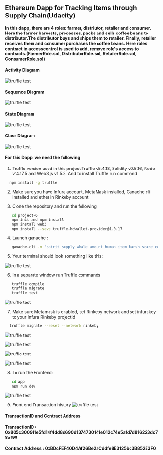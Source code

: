 ## Ethereum Dapp for Tracking Items through Supply Chain(Udacity)

#### In this dapp, there are 4 roles: farmer, distriutor, retailer and consumer. Here the farmer harvests, processes, packs and sells coffee beans to distributor.The distributor buys and ships them to retailer. Finally, retailer receives them and consumer purchases the coffee beans. Here roles contract in accesscontrol is used to add, remove role's access to contracts.(FarmerRole.sol, DistributorRole.sol, RetailerRole.sol, ConsumerRole.sol)

#### Activity Diagram

![truffle test](Uml/Activitydiagram.png)

#### Sequence Diagram

![truffle test](Uml/Sequencediagram.png)

#### State Diagram

![truffle test](Uml/Statediagram.png)

#### Class Diagram

![truffle test](Uml/Classdiagram.png)

#### For this Dapp, we need the following
1. Truffle version used in this project:Truffle v5.4.18, Solidity v0.5.16, Node v14.17.5 and Web3.js v1.5.3. And to install Truffle run command
  ```bash
    npm install -g truffle 
  ```
2. Make sure you have Infura account, MetaMask installed, Ganache cli installed and ether in Rinkeby account

3. Clone the repository and run the following
 ```bash
    cd project-6
    npm init and npm install
    npm install web3 
    npm install --save truffle-hdwallet-provider@1.0.17
 ```
4. Launch ganache :
 ```bash
    ganache-cli -m "spirit supply whale amount human item harsh scare congress discover talent hamster" 
 ```
5. Your terminal should look something like this:

![truffle test](Uml/ganache-cli.png)

6. In a separate window run Truffle commands
 ```bash
    truffle compile
    truffle migrate
    truffle test
 ```   

![truffle test](Uml/truffle-test.png)

7. Make sure Metamask is enabled, set Rinkeby network and set infurakey to your Infura Rinkeby projectId
  ```bash
    truffle migrate --reset --network rinkeby
  ```
![truffle test](Uml/truffle-rinkeby1.png)

![truffle test](Uml/truffle-rinkeby2.png)

![truffle test](Uml/truffle-rinkeby3.png)

![truffle test](Uml/truffle-rinkeby4.png)

8. To run the Frontend:
 ```bash
    cd app
    npm run dev
 ```
![truffle test](Uml/Deploy.png)

9. Front end Transaction history
![truffle test](Uml/TransactionHistory.png)

#### TransactionID and Contract Address
#### TransactionID : 0x805c300911e5fd14f4dd8d690d1374730141e012c74e5afd7d816223dc78af99
#### Contract Address : 0xBDcFEF40D4Af26Be2aCddfe8E3125bc3B852E3F0 
